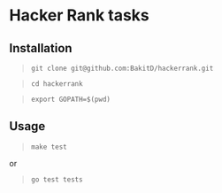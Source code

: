 # Hacker Rank tasks

## Installation

> `git clone git@github.com:BakitD/hackerrank.git`

> `cd hackerrank`

> `export GOPATH=$(pwd)`

## Usage

> `make test`

or

> `go test tests`
